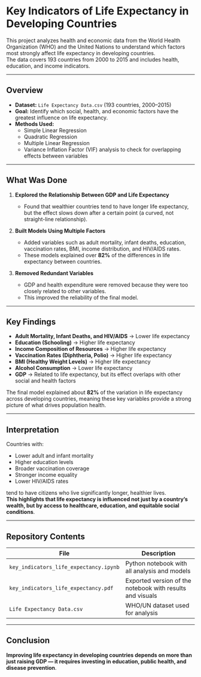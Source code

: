 # Key Indicators of Life Expectancy in Developing Countries

This project analyzes health and economic data from the World Health Organization (WHO) and the United Nations to understand which factors most strongly affect life expectancy in developing countries.  
The data covers 193 countries from 2000 to 2015 and includes health, education, and income indicators.

---

## Overview

- **Dataset:** `Life Expectancy Data.csv` (193 countries, 2000–2015)  
- **Goal:** Identify which social, health, and economic factors have the greatest influence on life expectancy.  
- **Methods Used:**  
  - Simple Linear Regression  
  - Quadratic Regression  
  - Multiple Linear Regression  
  - Variance Inflation Factor (VIF) analysis to check for overlapping effects between variables  

---

## What Was Done

1. **Explored the Relationship Between GDP and Life Expectancy**  
   - Found that wealthier countries tend to have longer life expectancy, but the effect slows down after a certain point (a curved, not straight-line relationship).

2. **Built Models Using Multiple Factors**  
   - Added variables such as adult mortality, infant deaths, education, vaccination rates, BMI, income distribution, and HIV/AIDS rates.  
   - These models explained over **82%** of the differences in life expectancy between countries.

3. **Removed Redundant Variables**  
   - GDP and health expenditure were removed because they were too closely related to other variables.  
   - This improved the reliability of the final model.

---

## Key Findings

- **Adult Mortality, Infant Deaths, and HIV/AIDS** → Lower life expectancy  
- **Education (Schooling)** → Higher life expectancy  
- **Income Composition of Resources** → Higher life expectancy  
- **Vaccination Rates (Diphtheria, Polio)** → Higher life expectancy  
- **BMI (Healthy Weight Levels)** → Higher life expectancy  
- **Alcohol Consumption** → Lower life expectancy  
- **GDP** → Related to life expectancy, but its effect overlaps with other social and health factors

The final model explained about **82%** of the variation in life expectancy across developing countries, meaning these key variables provide a strong picture of what drives population health.

---

## Interpretation

Countries with:
- Lower adult and infant mortality  
- Higher education levels  
- Broader vaccination coverage  
- Stronger income equality  
- Lower HIV/AIDS rates  

tend to have citizens who live significantly longer, healthier lives.  
**This highlights that life expectancy is influenced not just by a country’s wealth, but by access to healthcare, education, and equitable social conditions**.

---

## Repository Contents

| File | Description |
|------|-------------|
| `key_indicators_life_expectancy.ipynb` | Python notebook with all analysis and models |
| `key_indicators_life_expectancy.pdf` | Exported version of the notebook with results and visuals |
| `Life Expectancy Data.csv` | WHO/UN dataset used for analysis |

---

## Conclusion

**Improving life expectancy in developing countries depends on more than just raising GDP — it requires investing in education, public health, and disease prevention**.  
